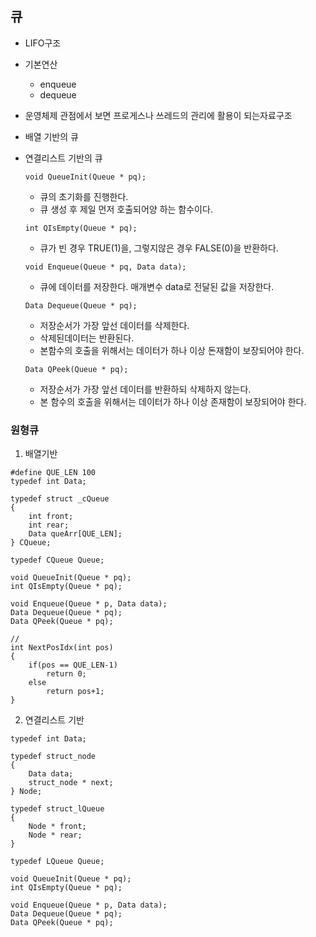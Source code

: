 ## 큐
- LIFO구조
- 기본연산
    - enqueue
    - dequeue
- 운영체제 관점에서 보면 프로게스나 쓰레드의 관리에 활용이 되는자료구조
- 배열 기반의 큐
- 연결리스트 기반의 큐

    `void QueueInit(Queue * pq);`
    - 큐의 초기화를 진행한다.
    - 큐 생성 후 제일 먼저 호출되어양 하는 함수이다.

    `int QIsEmpty(Queue * pq);`
    - 큐가 빈 경우 TRUE(1)을, 그렇지않은 경우 FALSE(0)을 반환하다.

    `void Enqueue(Queue * pq, Data data);`
    - 큐에 데이터를 저장한다. 매개변수 data로 전달된 값을 저장한다.

    `Data Dequeue(Queue * pq);`
    - 저장순서가 가장 앞선 데이터를 삭제한다.
    - 삭제된데이터는 반환된다.
    - 본함수의 호출을 위해서는 데이터가 하나 이상 돈재함이 보장되어야 한다.

    `Data QPeek(Queue * pq);`
    - 저장순서가 가장 앞선 데이터를 반환하되 삭제하지 않는다.
    - 본 함수의 호출을 위해서는 데이터가 하나 이상 존재함이 보장되어야 한다.

### 원형큐

1. 배열기반
```
#define QUE_LEN 100
typedef int Data;

typedef struct _cQueue
{
    int front;
    int rear;
    Data queArr[QUE_LEN];
} CQueue;

typedef CQueue Queue;

void QueueInit(Queue * pq);
int QIsEmpty(Queue * pq);

void Enqueue(Queue * p, Data data);
Data Dequeue(Queue * pq);
Data QPeek(Queue * pq);

//
int NextPosIdx(int pos)
{
    if(pos == QUE_LEN-1)
        return 0;
    else
        return pos+1;
}
```

2. 연결리스트 기반
```
typedef int Data;

typedef struct_node
{
    Data data;
    struct_node * next;
} Node;

typedef struct_lQueue
{
    Node * front;
    Node * rear;
}

typedef LQueue Queue;

void QueueInit(Queue * pq);
int QIsEmpty(Queue * pq);

void Enqueue(Queue * p, Data data);
Data Dequeue(Queue * pq);
Data QPeek(Queue * pq);
```

